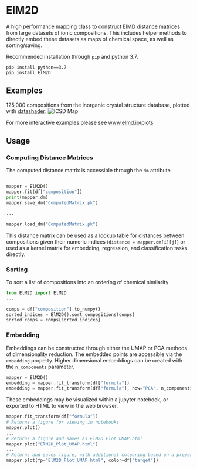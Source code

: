# ElM2D
A high performance mapping class to construct [ElMD distance matrices](www.github.com/lrcfmd/ElMD) from large datasets of ionic compositions. This includes helper methods to directly embed these datasets as maps of chemical space, as well as sorting/saving. 

Recommended installation through `pip` and python 3.7.

```
pip install python==3.7
pip install ElM2D
```

## Examples

125,000 compositions from the inorganic crystal structure database, plotted with [datashader](https://github.com/holoviz/datashader):
![ICSD Map](https://i.imgur.com/ZPqHxsz.png)

For more interactive examples please see www.elmd.io/plots

## Usage 

### Computing Distance Matrices

The computed distance matrix is accessible through the `dm` attribute

```python

mapper = ElM2D()
mapper.fit(df["composition"])
print(mapper.dm)
mapper.save_dm("ComputedMatrix.pk")

...

mapper.load_dm("ComputedMatrix.pk")
```

This distance matrix can be used as a lookup table for distances between compositions given their numeric indices (`distance = mapper.dm[i][j]`) or used as a kernel matrix for embedding, regression, and classification tasks directly.

### Sorting

To sort a list of compositions into an ordering of chemical similarity

```python
from ElM2D import ElM2D
...

comps = df["composition"].to_numpy()
sorted_indices = ElM2D().sort_compositions(comps)
sorted_comps = comps[sorted_indices]
```

### Embedding

Embeddings can be constructed through either the UMAP or PCA methods of dimensionality reduction. The embedded points are accessible via the `embedding` property. Higher dimensional embeddings can be created with the `n_components` parameter. 

```python
mapper = ElM2D()
embedding = mapper.fit_transform(df["formula"])
embedding = mapper.fit_transform(df["formula"], how="PCA", n_components=7)
```

These embeddings may be visualized within a jupyter notebook, or exported to HTML to view in the web browser.

```python
mapper.fit_transform(df["formula"])
# Returns a figure for viewing in notebooks
mapper.plot()  
...
# Returns a figure and saves as ElM2D_Plot_UMAP.html
mapper.plot("ElM2D_Plot_UMAP.html")  
...
# Returns and saves figure, with additional colouring based on a property from an associated pandas dataframe
mapper.plot(fp="ElM2D_Plot_UMAP.html", color=df["target"]) 
```


